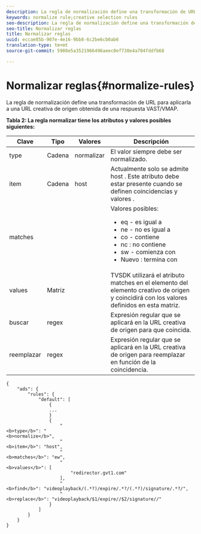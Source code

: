 ```yaml
---
description: La regla de normalización define una transformación de URL para aplicarla a una URL creativa de origen obtenida de una respuesta VAST/VMAP.
keywords: normalize rule;creative selection rules
seo-description: La regla de normalización define una transformación de URL para aplicarla a una URL creativa de origen obtenida de una respuesta VAST/VMAP.
seo-title: Normalizar reglas
title: Normalizar reglas
uuid: eccae85b-907e-4e16-9bb8-6c2be6cb0ab6
translation-type: tm+mt
source-git-commit: 5908e5a3521966496aeec0ef730e4a704fddfb68

---
```



# Normalizar reglas{#normalize-rules}

La regla de normalización define una transformación de URL para aplicarla a una URL creativa de origen obtenida de una respuesta VAST/VMAP.

**Tabla 2: La regla normalizar tiene los atributos y valores posibles siguientes:**

<table id="table_ljp_tgx_hz">  
 <thead> 
  <tr> 
   <th class="entry"> Clave</th> 
   <th class="entry"> Tipo</th> 
   <th class="entry"> Valores</th> 
   <th class="entry"> Descripción</th> 
  </tr> 
 </thead>
 <tbody> 
  <tr> 
   <td><span class="codeph"> type</span></td> 
   <td><span class="codeph"> Cadena</span></td> 
   <td><span class="codeph"> normalizar</span></td> 
   <td>El valor siempre debe ser <span class="codeph"> normalizado</span>.</td> 
  </tr> 
  <tr> 
   <td><span class="codeph"> item</span></td> 
   <td><span class="codeph"> Cadena</span></td> 
   <td><span class="codeph"> host</span></td> 
   <td>Actualmente solo se admite <span class="codeph"> host</span> . Este atributo debe estar presente cuando se definen <span class="codeph"> coincidencias</span> y <span class="codeph"> valores</span> .</td> 
  </tr> 
  <tr> 
   <td><span class="codeph"> matches</span></td> 
   <td></td> 
   <td></td> 
   <td>Valores posibles:
    <ul id="ul_tnf_2hx_hz"> 
     <li><span class="codeph"> eq</span> - es igual a</li> 
     <li><span class="codeph"> ne</span> - no es igual a</li> 
     <li><span class="codeph"> co</span> - contiene</li> 
     <li><span class="codeph"> nc</span> : no contiene</li> 
     <li><span class="codeph"> sw</span> - comienza con</li> 
     <li><span class="codeph"> Nuevo</span> : termina con</li> 
    </ul></td> 
  </tr> 
  <tr> 
   <td><span class="codeph"> values</span></td> 
   <td><span class="codeph"> Matriz</span></td> 
   <td></td> 
   <td>TVSDK utilizará el atributo <span class="codeph"> matches</span> en el <span class="codeph"> elemento</span> del elemento creativo de origen y coincidirá con los valores definidos en esta matriz.</td> 
  </tr> 
  <tr> 
   <td><span class="codeph"> buscar</span></td> 
   <td><span class="codeph"> regex</span></td> 
   <td></td> 
   <td> Expresión regular que se aplicará en la URL creativa de origen para que coincida.</td> 
  </tr> 
  <tr> 
   <td><span class="codeph"> reemplazar</span></td> 
   <td><span class="codeph"> regex</span></td> 
   <td></td> 
   <td> Expresión regular que se aplicará en la URL creativa de origen para reemplazar en función de la coincidencia.</td> 
  </tr> 
 </tbody> 
</table>

```
{
    "ads": {
        "rules": {
            "default": [
                {
                ...
                }
                {
                    "
<b>type</b>": "
<b>normalize</b>",
                    "
<b>item</b>": "host",
                    "
<b>matches</b>": "ew",
                    "
<b>values</b>": [
                        "redirector.gvt1.com"
                    ],
                    "
<b>find</b>": "videoplayback/(.*?)/expire/.*?/(.*?)/signature/.*?/",
                    "
<b>replace</b>": "videoplayback/$1/expire//$2/signature//"
                }                
            ]
        }
    }
}
```

